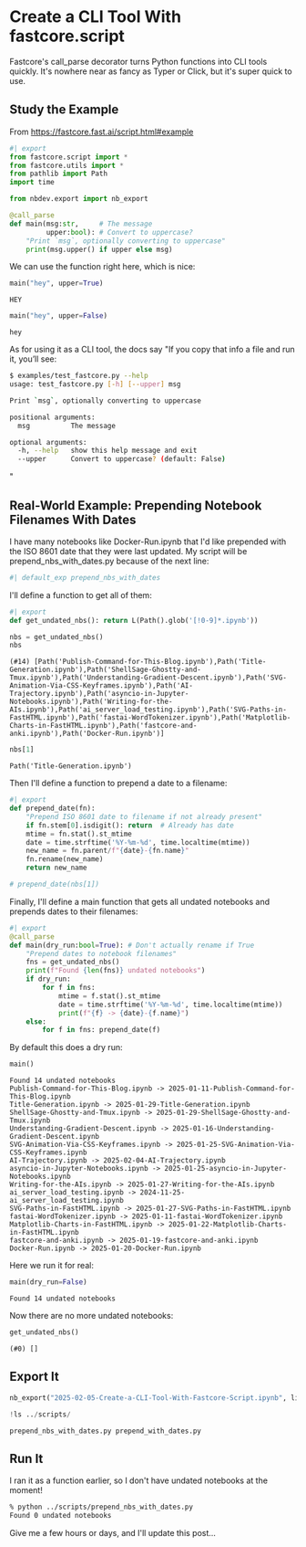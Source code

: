 # Create a CLI Tool With fastcore.script

Fastcore's call_parse decorator turns Python functions into CLI tools quickly. It's nowhere near as fancy as Typer or Click, but it's super quick to use.

## Study the Example

From https://fastcore.fast.ai/script.html#example


```python
#| export
from fastcore.script import *
from fastcore.utils import *
from pathlib import Path
import time
```


```python
from nbdev.export import nb_export
```


```python
@call_parse
def main(msg:str,     # The message
         upper:bool): # Convert to uppercase?
    "Print `msg`, optionally converting to uppercase"
    print(msg.upper() if upper else msg)
```

We can use the function right here, which is nice:


```python
main("hey", upper=True)
```

    HEY



```python
main("hey", upper=False)
```

    hey


As for using it as a CLI tool, the docs say "If you copy that info a file and run it, you’ll see:
    
```sh
$ examples/test_fastcore.py --help
usage: test_fastcore.py [-h] [--upper] msg

Print `msg`, optionally converting to uppercase

positional arguments:
  msg          The message

optional arguments:
  -h, --help   show this help message and exit
  --upper      Convert to uppercase? (default: False)
```
"

## Real-World Example: Prepending Notebook Filenames With Dates

I have many notebooks like Docker-Run.ipynb that I'd like prepended with the ISO 8601 date that they were last updated. My script will be prepend_nbs_with_dates.py because of the next line:


```python
#| default_exp prepend_nbs_with_dates
```

I'll define a function to get all of them:


```python
#| export
def get_undated_nbs(): return L(Path().glob('[!0-9]*.ipynb'))
```


```python
nbs = get_undated_nbs()
nbs
```




    (#14) [Path('Publish-Command-for-This-Blog.ipynb'),Path('Title-Generation.ipynb'),Path('ShellSage-Ghostty-and-Tmux.ipynb'),Path('Understanding-Gradient-Descent.ipynb'),Path('SVG-Animation-Via-CSS-Keyframes.ipynb'),Path('AI-Trajectory.ipynb'),Path('asyncio-in-Jupyter-Notebooks.ipynb'),Path('Writing-for-the-AIs.ipynb'),Path('ai_server_load_testing.ipynb'),Path('SVG-Paths-in-FastHTML.ipynb'),Path('fastai-WordTokenizer.ipynb'),Path('Matplotlib-Charts-in-FastHTML.ipynb'),Path('fastcore-and-anki.ipynb'),Path('Docker-Run.ipynb')]




```python
nbs[1]
```




    Path('Title-Generation.ipynb')



Then I'll define a function to prepend a date to a filename:


```python
#| export
def prepend_date(fn):
    "Prepend ISO 8601 date to filename if not already present"
    if fn.stem[0].isdigit(): return  # Already has date
    mtime = fn.stat().st_mtime
    date = time.strftime('%Y-%m-%d', time.localtime(mtime))
    new_name = fn.parent/f"{date}-{fn.name}"
    fn.rename(new_name)
    return new_name
```


```python
# prepend_date(nbs[1])
```

Finally, I'll define a main function that gets all undated notebooks and prepends dates to their filenames:


```python
#| export
@call_parse
def main(dry_run:bool=True): # Don't actually rename if True
    "Prepend dates to notebook filenames"
    fns = get_undated_nbs()
    print(f"Found {len(fns)} undated notebooks")
    if dry_run:
        for f in fns:
            mtime = f.stat().st_mtime
            date = time.strftime('%Y-%m-%d', time.localtime(mtime))
            print(f"{f} -> {date}-{f.name}")
    else:
        for f in fns: prepend_date(f)
```

By default this does a dry run:


```python
main()
```

    Found 14 undated notebooks
    Publish-Command-for-This-Blog.ipynb -> 2025-01-11-Publish-Command-for-This-Blog.ipynb
    Title-Generation.ipynb -> 2025-01-29-Title-Generation.ipynb
    ShellSage-Ghostty-and-Tmux.ipynb -> 2025-01-29-ShellSage-Ghostty-and-Tmux.ipynb
    Understanding-Gradient-Descent.ipynb -> 2025-01-16-Understanding-Gradient-Descent.ipynb
    SVG-Animation-Via-CSS-Keyframes.ipynb -> 2025-01-25-SVG-Animation-Via-CSS-Keyframes.ipynb
    AI-Trajectory.ipynb -> 2025-02-04-AI-Trajectory.ipynb
    asyncio-in-Jupyter-Notebooks.ipynb -> 2025-01-25-asyncio-in-Jupyter-Notebooks.ipynb
    Writing-for-the-AIs.ipynb -> 2025-01-27-Writing-for-the-AIs.ipynb
    ai_server_load_testing.ipynb -> 2024-11-25-ai_server_load_testing.ipynb
    SVG-Paths-in-FastHTML.ipynb -> 2025-01-27-SVG-Paths-in-FastHTML.ipynb
    fastai-WordTokenizer.ipynb -> 2025-01-11-fastai-WordTokenizer.ipynb
    Matplotlib-Charts-in-FastHTML.ipynb -> 2025-01-22-Matplotlib-Charts-in-FastHTML.ipynb
    fastcore-and-anki.ipynb -> 2025-01-19-fastcore-and-anki.ipynb
    Docker-Run.ipynb -> 2025-01-20-Docker-Run.ipynb


Here we run it for real:


```python
main(dry_run=False)
```

    Found 14 undated notebooks


Now there are no more undated notebooks:


```python
get_undated_nbs()
```




    (#0) []



## Export It


```python
nb_export("2025-02-05-Create-a-CLI-Tool-With-Fastcore-Script.ipynb", lib_path="../scripts")
```


```python
!ls ../scripts/
```

    prepend_nbs_with_dates.py prepend_with_dates.py


## Run It

I ran it as a function earlier, so I don't have undated notebooks at the moment!

```sh
% python ../scripts/prepend_nbs_with_dates.py
Found 0 undated notebooks
```

Give me a few hours or days, and I'll update this post...
